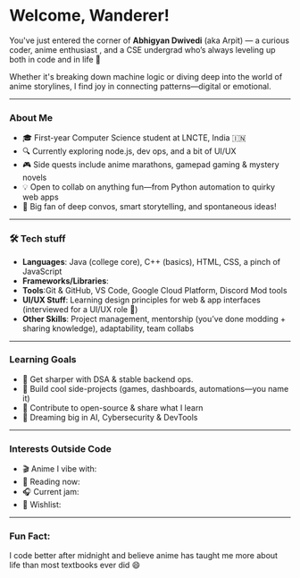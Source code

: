# Welcome, Wanderer! 

You've just entered the corner of **Abhigyan Dwivedi** (aka Arpit) — a curious coder, anime enthusiast , and a CSE undergrad who’s always leveling up both in code and in life 🚀

Whether it's breaking down machine logic or diving deep into the world of anime storylines, I find joy in connecting patterns—digital or emotional.

---

###  About Me
- 🎓 First-year Computer Science student at LNCTE, India 🇮🇳
- 🔍 Currently exploring node.js, dev ops, and a bit of UI/UX
- 🎮 Side quests include anime marathons, gamepad gaming & mystery novels
- 💡 Open to collab on anything fun—from Python automation to quirky web apps
- 🧠 Big fan of deep convos, smart storytelling, and spontaneous ideas!

---

### 🛠 Tech stuff
- **Languages**: Java (college core), C++ (basics), HTML, CSS, a pinch of JavaScript
- **Frameworks/Libraries**: 
- **Tools**:Git & GitHub, VS Code, Google Cloud Platform, Discord Mod tools
- **UI/UX Stuff**: Learning design principles for web & app interfaces (interviewed for a UI/UX role 👀)
- **Other Skills**: Project management, mentorship (you’ve done modding + sharing knowledge), adaptability, team collabs


---

### Learning Goals
- 📌 Get sharper with DSA & stable backend ops.
- 🧪 Build cool side-projects (games, dashboards, automations—you name it)
- 💬 Contribute to open-source & share what I learn
- 🎯 Dreaming big in AI, Cybersecurity & DevTools

---

### Interests Outside Code
- 🎬 Anime I vibe with: 
- 📖 Reading now: 
- 🎧 Current jam: 
- 🛒 Wishlist:

---

### Fun Fact:
I code better after midnight and believe anime has taught me more about life than most textbooks ever did 😄




